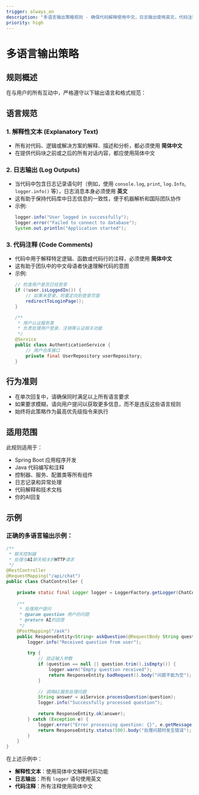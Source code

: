 ```yaml
---
trigger: always_on
description: "多语言输出策略规则 - 确保代码解释使用中文，日志输出使用英文，代码注释使用中文"
priority: high
---
```


# 多语言输出策略

## 规则概述

在与用户的所有互动中，严格遵守以下输出语言和格式规范：

## 语言规范

### 1. 解释性文本 (Explanatory Text)
- 所有对代码、逻辑或解决方案的解释、描述和分析，都必须使用 **简体中文**
- 在提供代码块之前或之后的所有对话内容，都应使用简体中文

### 2. 日志输出 (Log Outputs)
- 当代码中包含日志记录语句时（例如，使用 `console.log`, `print`, `log.Info`, `logger.info()` 等），日志消息本身必须使用 **英文**
- 这有助于保持代码库中日志信息的一致性，便于机器解析和国际团队协作
- 示例:
  ```java
  logger.info("User logged in successfully");
  logger.error("Failed to connect to database");
  System.out.println("Application started");
  ```

### 3. 代码注释 (Code Comments)
- 代码中用于解释特定逻辑、函数或代码行的注释，必须使用 **简体中文**
- 这有助于团队中的中文母语者快速理解代码的意图
- 示例:
  ```java
  // 检查用户是否已经登录
  if (!user.isLoggedIn()) {
      // 如果未登录，则重定向到登录页面
      redirectToLoginPage();
  }
  
  /**
   * 用户认证服务类
   * 负责处理用户登录、注销等认证相关功能
   */
  @Service
  public class AuthenticationService {
      // 用户仓库接口
      private final UserRepository userRepository;
  }
  ```

## 行为准则

- 在单次回复中，请确保同时满足以上所有语言要求
- 如果要求模糊，请向用户提问以获取更多信息，而不是违反这些语言规则
- 始终将此策略作为最高优先级指令来执行

## 适用范围

此规则适用于：
- Spring Boot 应用程序开发
- Java 代码编写和注释
- 控制器、服务、配置类等所有组件
- 日志记录和异常处理
- 代码解释和技术文档
- 你的AI回复

## 示例

### 正确的多语言输出示例：

```java
/**
 * 聊天控制器
 * 处理与AI聊天相关的HTTP请求
 */
@RestController
@RequestMapping("/api/chat")
public class ChatController {
    
    private static final Logger logger = LoggerFactory.getLogger(ChatController.class);
    
    /**
     * 处理用户提问
     * @param question 用户的问题
     * @return AI的回答
     */
    @PostMapping("/ask")
    public ResponseEntity<String> askQuestion(@RequestBody String question) {
        logger.info("Received question from user");
        
        try {
            // 验证输入参数
            if (question == null || question.trim().isEmpty()) {
                logger.warn("Empty question received");
                return ResponseEntity.badRequest().body("问题不能为空");
            }
            
            // 调用AI服务处理问题
            String answer = aiService.processQuestion(question);
            logger.info("Successfully processed question");
            
            return ResponseEntity.ok(answer);
        } catch (Exception e) {
            logger.error("Error processing question: {}", e.getMessage());
            return ResponseEntity.status(500).body("处理问题时发生错误");
        }
    }
}
```

在上述示例中：
- **解释性文本**：使用简体中文解释代码功能
- **日志输出**：所有 `logger` 语句使用英文
- **代码注释**：所有注释使用简体中文